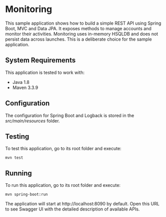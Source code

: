 # Monitoring

This sample application shows how to build a simple REST API using Spring Boot, MVC and Data JPA. It exposes methods to manage accounts and monitor their activities. Monitoring uses in-memory HSQLDB and does not persist data across launches. This is a deliberate choice for the sample application.

## System Requirements

This application is tested to work with:

* Java 1.8
* Maven 3.3.9

## Configuration

The configuration for Spring Boot and Logback is stored in the *src/main/resources* folder.

## Testing

To test this application, go to its root folder and execute:

    mvn test

## Running

To run this application, go to its root folder and execute:

    mvn spring-boot:run

The application will start at http://localhost:8090 by default. Open this URL to see Swagger UI with the detailed description of available APIs.
